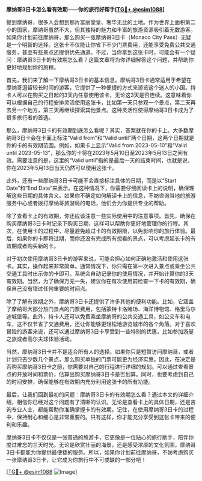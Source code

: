 **摩纳哥3日卡怎么看有效期——你的旅行好帮手[[TG💪+ @esim1088](https://t.me/s/esim1088)]**

提到摩纳哥，很多人会想到那片富丽堂皇、奢华无比的土地。作为世界上面积第二小的国家，摩纳哥虽然不大，但其独特的魅力和丰富的旅游资源吸引着无数游客。如果你计划前往摩纳哥，那么购买一张摩纳哥3日卡（Monaco City Pass）无疑是一个明智的选择。这张卡不仅能让你省下不少门票费用，还能享受免费公共交通服务，甚至有些景点还提供优先通道。不过，当你拿到这张卡时，可能会有一个疑问：摩纳哥3日卡的有效期怎么看？这篇文章将为你详细解答这个问题，并帮助你更好地规划你的旅程。

首先，我们来了解一下摩纳哥3日卡的基本信息。摩纳哥3日卡通常适用于希望在摩纳哥逗留较长时间的游客，它提供了一种便捷的方式来游览这个迷人的小国。持卡人可以在购买之日起的3天内任意使用该卡，无论这3天是否连续。这意味着你可以根据自己的行程安排灵活使用这张卡，比如第一天只参观一个景点，第二天再去另一个地方，第三天再继续探索其他景点。这种灵活性使得摩纳哥3日卡成为了很多旅行者的首选。

那么，摩纳哥3日卡的有效期到底怎么看呢？其实，答案就在你的卡上。大多数摩纳哥3日卡会在卡面上标注“Valid from”和“Valid until”两个日期，这两个日期就是你的卡的有效期范围。例如，如果卡上显示“Valid from 2023-05-10”和“Valid until 2023-05-13”，那么你的卡将在2023年5月10日至2023年5月13日之间有效。需要注意的是，这里的“Valid until”指的是最后一天的结束时间，也就是说，你在2023年5月13日当天仍然可以使用这张卡。

此外，还有一些摩纳哥3日卡可能不会直接标注具体的日期，而是以“Start Date”和“End Date”来表示。在这种情况下，你需要仔细阅读卡上的说明，确保理解这些日期的具体含义。如果你不确定如何解读卡上的信息，不妨咨询当地的旅游服务中心或者拨打摩纳哥旅游局的电话，他们会为你提供专业的帮助。

除了查看卡上的有效期，你还应该注意一些实际使用中的注意事项。首先，确保在购买摩纳哥3日卡时记录下购买日期，这样可以帮助你更好地管理你的行程。其次，在使用卡的过程中，尽量避免超过卡的有效期限，以免影响你的旅行体验。最后，如果你的卡即将过期，而你还没有完成所有想看的景点，可以考虑延长卡的有效期或者购买新的卡。

对于初次使用摩纳哥3日卡的游客来说，可能会担心如何正确地激活和使用这张卡。其实，操作起来非常简单。通常情况下，你只需在第一次进入景点或乘坐公共交通工具时出示你的卡即可。系统会自动记录你的使用情况，并开始计算你的3天有效期。当然，为了确保万无一失，建议你在每次使用前检查一下卡的有效期，确保自己没有错过任何重要的时间点。

除了了解有效期之外，摩纳哥3日卡还提供了许多其他的便利功能。比如，它涵盖了摩纳哥大部分热门景点的门票费用，包括蒙特卡洛赌场、海洋博物馆、格里马尔迪城堡等。此外，持卡人还可以免费乘坐摩纳哥的公共交通工具，如公交车和电车，这不仅节省了交通费用，还让你能够更轻松地游览城市的各个角落。对于喜欢冒险的游客来说，还可以通过摩纳哥3日卡享受到一些特别的优惠，比如参加游艇之旅或者高尔夫球体验活动。

当然，摩纳哥3日卡并不是适合所有人的选择。如果你只是短暂访问摩纳哥，或者计划只去少数几个景点，那么购买单独的门票可能更为经济实惠。因此，在决定是否购买摩纳哥3日卡之前，你需要对自己的行程进行详细的规划。可以通过查看景点的开放时间和票价，估算出购买摩纳哥3日卡是否划算。同时，也要考虑到自己的时间安排，确保能够在有效期内充分利用这张卡的所有功能。

最后，让我们回到最初的问题：摩纳哥3日卡的有效期怎么看？通过本文的详细介绍，相信你已经对这个问题有了清晰的认识。无论是查看卡上的具体日期，还是咨询专业人士，都能帮助你准确掌握卡的有效期。记住，在使用摩纳哥3日卡的过程中，保持耐心和细心是非常重要的。只有这样，你才能充分享受到这张卡带来的便利和乐趣。

摩纳哥3日卡不仅仅是一张普通的旅游卡，它更像是一位贴心的旅行助手，陪伴你度过难忘的三天时光。无论是欣赏壮丽的海景，还是感受浓厚的文化氛围，摩纳哥3日卡都能为你提供最便捷的服务。所以，如果你计划前往摩纳哥，不妨考虑购买一张摩纳哥3日卡，让它成为你旅行中不可或缺的一部分吧！

[[TG💪+ @esim1088](https://t.me/s/esim1088) ![Image](https://i.postimg.cc/4NQfJmqS/Snipaste-2025-05-13-00-14-12.png)]